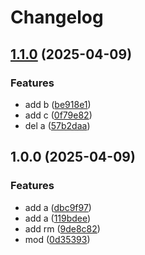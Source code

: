 # Changelog

## [1.1.0](https://github.com/GitHaHaHub/dm5/compare/v1.0.0...v1.1.0) (2025-04-09)


### Features

* add b ([be918e1](https://github.com/GitHaHaHub/dm5/commit/be918e1acd6634e4a8d03d8b4d00416292e2095d))
* add c ([0f79e82](https://github.com/GitHaHaHub/dm5/commit/0f79e82660a51437b559f72653dfacdb25a45b19))
* del a ([57b2daa](https://github.com/GitHaHaHub/dm5/commit/57b2daa6378a9aad6924d509fe380ccb922ad973))

## 1.0.0 (2025-04-09)


### Features

* add a ([dbc9f97](https://github.com/GitHaHaHub/dm5/commit/dbc9f97750f1169d62ddb997418fe8dd2f9a43ea))
* add a ([119bdee](https://github.com/GitHaHaHub/dm5/commit/119bdeeba212d492fb455784df3d2a264c7518cd))
* add rm ([9de8c82](https://github.com/GitHaHaHub/dm5/commit/9de8c820b08fbb8d2b2af10d65edddb1d93cda5e))
* mod ([0d35393](https://github.com/GitHaHaHub/dm5/commit/0d3539370be8c597aa01c420aa63a69d30ea1e94))
